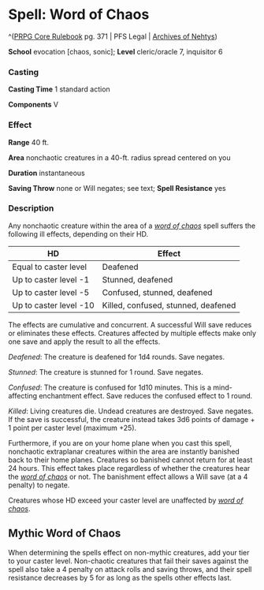 # Spell: Word of Chaos

^([PRPG Core Rulebook][ss-word-of-chaos] pg. 371 | PFS Legal | [Archives of Nehtys][sn-word-of-chaos])

**School** evocation [chaos, sonic]; **Level** cleric/oracle 7, inquisitor 6

### Casting

**Casting Time** 1 standard action  

**Components** V

### Effect

**Range** 40 ft.  

**Area** nonchaotic creatures in a 40-ft. radius spread centered on you  

**Duration** instantaneous  

**Saving Throw** none or Will negates; see text; **Spell Resistance** yes

### Description

Any nonchaotic creature within the area of a _[word of chaos]_ spell suffers the following ill effects, depending on their HD.  

**HD**| **Effect**  
---|---  
Equal to caster level| Deafened  
Up to caster level -1| Stunned, deafened  
Up to caster level -5| Confused, stunned, deafened  
Up to caster level -10| Killed, confused, stunned, deafened  

The effects are cumulative and concurrent. A successful Will save reduces or eliminates these effects. Creatures affected by multiple effects make only one save and apply the result to all the effects.  

_Deafened_: The creature is deafened for 1d4 rounds. Save negates.  

_Stunned_: The creature is stunned for 1 round. Save negates.  

_Confused_: The creature is confused for 1d10 minutes. This is a mind-affecting enchantment effect. Save reduces the confused effect to 1 round.  

_Killed_: Living creatures die. Undead creatures are destroyed. Save negates. If the save is successful, the creature instead takes 3d6 points of damage + 1 point per caster level (maximum +25).  

Furthermore, if you are on your home plane when you cast this spell, nonchaotic extraplanar creatures within the area are instantly banished back to their home planes. Creatures so banished cannot return for at least 24 hours. This effect takes place regardless of whether the creatures hear the _[word of chaos]_ or not. The banishment effect allows a Will save (at a 4 penalty) to negate.  

Creatures whose HD exceed your caster level are unaffected by _[word of chaos]_.

## Mythic Word of Chaos

When determining the spells effect on non-mythic creatures, add your tier to your caster level. Non-chaotic creatures that fail their saves against the spell also take a 4 penalty on attack rolls and saving throws, and their spell resistance decreases by 5 for as long as the spells other effects last.

[ss-word-of-chaos]: http://paizo.com/pathfinderRPG/v57
[sn-word-of-chaos]: http://www.archivesofnethys.com/SpellDisplay.aspx?ItemName=Word%20of%20Chaos
[word of chaos]: http://www.archivesofnethys.com/SpellDisplay.aspx?ItemName=word%20of%20chaos